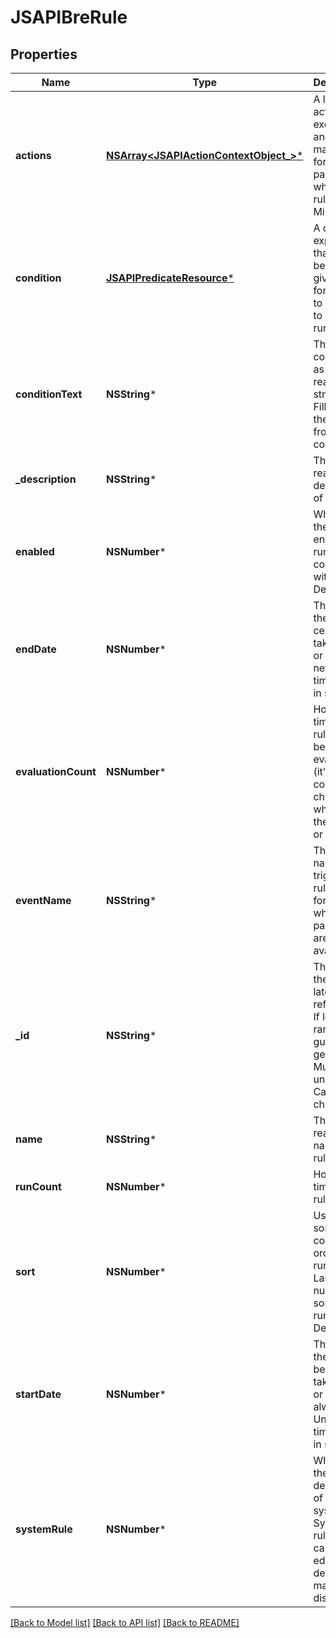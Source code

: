 # JSAPIBreRule

## Properties
Name | Type | Description | Notes
------------ | ------------- | ------------- | -------------
**actions** | [**NSArray&lt;JSAPIActionContextObject_&gt;***](JSAPIActionContextObject_.md) | A list of actions to execute, and the mapping for their parameters, when the rule runs. Minimum 1 | 
**condition** | [**JSAPIPredicateResource***](JSAPIPredicateResource.md) | A condition expression that must be met in a given event for the rule to run. Null to always run. | [optional] 
**conditionText** | **NSString*** | The condition as a readable string. Filled in by the system from the condition | [optional] 
**_description** | **NSString*** | The human readable description of the rule | [optional] 
**enabled** | **NSNumber*** | Whether the rule is enabled to run (in conjunction with dates). Default true | [optional] 
**endDate** | **NSNumber*** | The date the rule ceases to take effect, or null if never. Unix timestamp in seconds | [optional] 
**evaluationCount** | **NSNumber*** | How many times the rule has been evaluated (it&#39;s conditions checked, whether it then runs or not) | [optional] 
**eventName** | **NSString*** | The event name of the trigger this rule runs for. Affects which parameters are available | 
**_id** | **NSString*** | The id of the rule for later references. If left null a random guid will be generated. Must be unique. Cannot be changed | [optional] 
**name** | **NSString*** | The human readable name of the rule | 
**runCount** | **NSNumber*** | How many times the rule has run | [optional] 
**sort** | **NSNumber*** | Used to sort rules to control the order they run in. Larger numbered sort values run first.  Default 500 | [optional] 
**startDate** | **NSNumber*** | The date the rule begins to take effect, or null if always. Unix timestamp in seconds | [optional] 
**systemRule** | **NSNumber*** | Whether the rule is a default part of the system. System rules cannot be edited or deleted, but may be disabled | [optional] 

[[Back to Model list]](../README.md#documentation-for-models) [[Back to API list]](../README.md#documentation-for-api-endpoints) [[Back to README]](../README.md)


